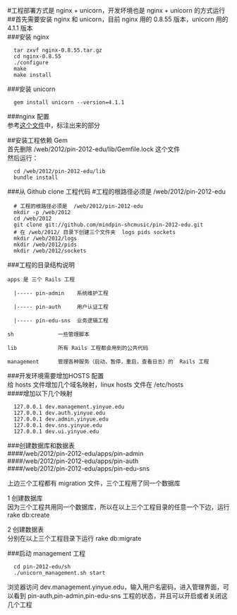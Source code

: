 #工程部署方式是  nginx + unicorn，开发坏境也是  nginx + unicorn 的方式运行<br/>
##首先需要安装 nginx 和 unicorn，目前 nginx 用的 0.8.55 版本，unicorn 用的 4.1.1 版本<br/>
###安装 nginx<br/>
```
  tar zxvf nginx-0.8.55.tar.gz
  cd nginx-0.8.55
  ./configure
  make
  make install
```

###安装 unicorn<br/>
```
  gem install unicorn --version=4.1.1
```

###nginx 配置<br/>
  参考[这个文件](https://github.com/mindpin-shcmusic/pin-2012-edu/blob/master/doc/nginx.conf.demo)中，标注出来的部分

##安装工程依赖 Gem<br/>
首先删除 /web/2012/pin-2012-edu/lib/Gemfile.lock 这个文件<br/>
然后运行：<br/>

```
  cd /web/2012/pin-2012-edu/lib
  bundle install
```

###从 Github clone 工程代码
#工程的根路径必须是  /web/2012/pin-2012-edu
```
  # 工程的根路径必须是  /web/2012/pin-2012-edu
  mkdir -p /web/2012
  cd /web/2012
  git clone git://github.com/mindpin-shcmusic/pin-2012-edu.git
  # 在 /web/2012/ 目录下创建三个文件夹  logs pids sockets
  mkdir /web/2012/logs
  mkdir /web/2012/pids
  mkdir /web/2012/sockets
```

###工程的目录结构说明

    apps 是 三个 Rails 工程
    
      |----- pin-admin    系统维护工程
      
      |----- pin-auth     用户认证工程
      
      |----- pin-edu-sns  业务逻辑工程
      
    sh              一些管理脚本
    
    lib             所有 Rails 工程都会用到的公共代码
    
    management      管理各种服务（启动，暂停，重启，查看日志）的  Rails 工程
    
###开发环境需要增加HOSTS 配置<br/>
给 hosts 文件增加几个域名映射，linux hosts 文件在 /etc/hosts<br>
####增加以下几个映射<br/>
```
  127.0.0.1 dev.management.yinyue.edu
  127.0.0.1 dev.auth.yinyue.edu
  127.0.0.1 dev.admin.yinyue.edu
  127.0.0.1 dev.sns.yinyue.edu
  127.0.0.1 dev.ui.yinyue.edu
```

###创建数据库和数据表<br/>
####/web/2012/pin-2012-edu/apps/pin-admin<br/>
####/web/2012/pin-2012-edu/apps/pin-auth<br/>
####/web/2012/pin-2012-edu/apps/pin-edu-sns<br/>

上边三个工程都有 migration 文件，三个工程用了同一个数据库

  1 创建数据库<br/>
    因为三个工程共用同一个数据库，所以在以上三个工程目录的任意一个下边，运行 rake db:create
    
  2 创建数据表<br/>
    分别在以上三个工程目录下运行 rake db:migrate

###启动 management 工程<br/>
```
  cd pin-2012-edu/sh
  ./unicorn_management.sh start
```
 
浏览器访问  dev.management.yinyue.edu，输入用户名密码，进入管理界面，可以看到 pin-auth,pin-admin,pin-edu-sns 工程的状态，并且可以开启或者关闭这几个工程<br/>